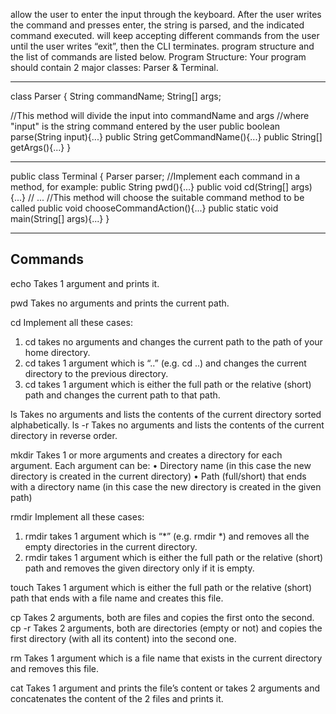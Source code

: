 allow the user to enter the input through the keyboard. After the user writes the command and presses enter, the string is parsed, and the indicated command executed.
will keep accepting different commands from the user until the user writes “exit”, then the CLI terminates.
 program structure and the list of  commands are listed below.
Program Structure:
Your program should contain 2 major classes: Parser & Terminal.
________________________________________________________________
class Parser {
String commandName;
 String[] args;

//This method will divide the input into commandName and args
//where "input" is the string command entered by the user
public boolean parse(String input){...}
 public String getCommandName(){...}
 public String[] getArgs(){...}
}
______________________________________________________________
public class Terminal {
 Parser parser;
//Implement each command in a method, for example:
public String pwd(){...}
public void cd(String[] args){...}
// ...
//This method will choose the suitable command method to be called
public void chooseCommandAction(){...}
public static void main(String[] args){...}
}
_______________________________________________________________

Commands 
---------
echo Takes 1 argument and prints it.

pwd Takes no arguments and prints the current path.

cd Implement all these cases:
1. cd takes no arguments and changes the current path to the path of your home directory.
2. cd takes 1 argument which is “..” (e.g. cd ..) and changes the current directory to the previous directory.
3. cd takes 1 argument which is either the full path or the relative (short) path and changes the current path to that path.

ls Takes no arguments and lists the contents of the current directory sorted alphabetically.
ls -r Takes no arguments and lists the contents of the current directory in reverse order.

mkdir Takes 1 or more arguments and creates a directory for each argument. Each argument can be:
• Directory name (in this case the new directory is created in the current directory)
• Path (full/short) that ends with a directory name (in this case the new directory is created in the given path)


rmdir Implement all these cases:
1. rmdir takes 1 argument which is “*” (e.g. rmdir *) and removes all the empty directories in the current directory.
2. rmdir takes 1 argument which is either the full path or the
relative (short) path and removes the given directory only if it is empty.


touch Takes 1 argument which is either the full path or the relative (short) path that ends with a file name and creates this file.

cp Takes 2 arguments, both are files and copies the first onto the second.
cp -r Takes 2 arguments, both are directories (empty or not) and copies the first directory (with all its content) into the second one.

rm Takes 1 argument which is a file name that exists in the current directory and removes this file.

cat Takes 1 argument and prints the file’s content or takes 2 arguments and concatenates the content of the 2 files and prints it.
